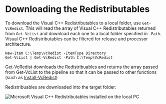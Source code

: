 # Downloading the Redistributables

To download the Visual C++ Redistributables to a local folder, use `Get-VcRedist`. This will read the array of Visual C++ Redistributables returned from `Get-VcList` and download each one to a local folder specified in `-Path`. Visual C++ Redistributables can be filtered for release and processor architecture.

```text
New-Item C:\Temp\VcRedist -ItemType Directory
Get-VcList | Get-VcRedist -Path C:\Temp\VcRedist
```

Get-VcRedist downloads the Redistribuables and returns the array passed from Get-VcList to the pipeline so that it can be passed to other functions \(such as [Install-VcRedist](installing-the-redistributables.md)\)

Redistribuables are downloaded into the target folder:

![Microsoft Visual C++ Redistributables installed on the local PC](https://raw.githubusercontent.com/aaronparker/Install-VisualCRedistributables/master/images/VcRedist-Folder.PNG)

